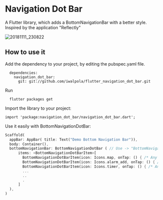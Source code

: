 # Navigation Dot Bar

A Flutter library, which adds a BottomNavigationBar with a better style. Inspired by the application "Reflectly"

![20181111_230822](https://user-images.githubusercontent.com/22163898/48326755-02bf8480-e609-11e8-8825-b81750ea9dfc.gif)

## How to use it

Add the dependency to your project, by editing the pubspec.yaml file.

````
  dependencies:
    navigation_dot_bar:
      git: git://github.com/iwalpola/flutter_navigation_dot_bar.git
````
Run

````
  flutter packages get
````
Import the library to your project:
````
import 'package:navigation_dot_bar/navigation_dot_bar.dart';
````
Use it easily with BottomNavigationDotBar:
````dart
Scaffold(
  appBar: AppBar( title: Text("Demo Bottom Navigation Bar")),
  body: Container(),
  bottomNavigationBar: BottomNavigationDotBar ( // Use -> "BottomNavigationDotBar"
      items: <BottomNavigationDotBarItem>[
        BottomNavigationDotBarItem(icon: Icons.map, onTap: () { /* Any function - [open new screen] */ }, size:22.0), //optional size parameter (type double)
        BottomNavigationDotBarItem(icon: Icons.alarm_add, onTap: () { /* Any function - [open new screen] */ }),
        BottomNavigationDotBarItem(icon: Icons.timer, onTap: () { /* Any function - [open new screen] */ }),
        ...
        ..
        .
      ]
  ),
)
````
